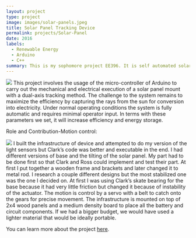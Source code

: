 ```yaml
---
layout: project
type: project
image: images/solar-panels.jpeg
title: Solar Panel Tracking Device
permalink: projects/Solar-Panel
date: 2016
labels:
  - Renewable Energy
  - Arduino
  - C++
summary: This is my sophomore project EE396. It is self automated solar tracker with a micro-controller.
---
```



  <img class="ui small right floated image" src="/images/wireframe/IMG_1259.JPG">
  This project involves the usage of the micro-controller of Arduino to carry out the mechanical and electrical execution of a solar panel mount with a dual-axis tracking method. The challenge to the system remains to maximize the efficiency by capturing the rays from the sun for conversion into electricity. Under normal operating conditions the system is fully automatic and requires minimal operator input. In terms with these parameters we set, it will increase efficiency and energy storage.

  Role and Contribution-Motion control: 


  <img class="ui small right floated image" src="/images/wireframe/IMG_1319.JPG">
  I built the infrastructure of device and attempted to do my version of the light sensors but Clark’s code was better and executable in the end. I had different versions of base and the tilting of the solar panel. My part had to be done first so that Clark and Ross could implement and test their part. At first I put together a wooden frame and brackets and later changed it to metal rod. I research a couple different designs but the most stabilized one was the one I decided on. At first I was using Clark’s skate bearing for the base because it had very little friction but changed it because of instability of the actuator. The motion is control by a servo with a belt to catch onto the gears for precise movement. The infrastructure is mounted on top of 2x4 wood panels and a medium density board to place all the battery and circuit components. If we had a bigger budget, we would have used a lighter material that would be ideally portable. 


You can learn more about the project [here](http://www.solarpaneltilt.com/).




